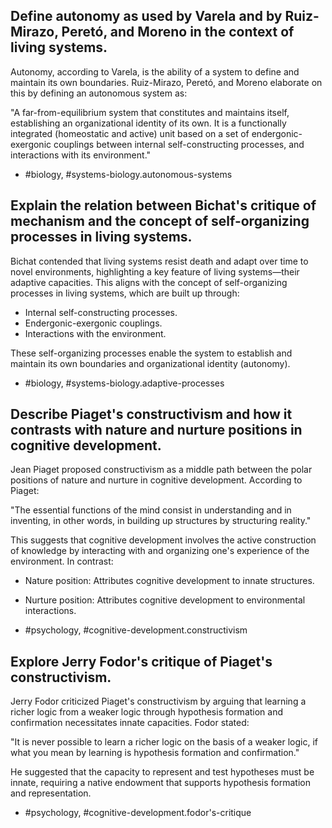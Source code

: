 ## Define autonomy as used by Varela and by Ruiz-Mirazo, Peretó, and Moreno in the context of living systems.

Autonomy, according to Varela, is the ability of a system to define and maintain its own boundaries. Ruiz-Mirazo, Peretó, and Moreno elaborate on this by defining an autonomous system as:

"A far-from-equilibrium system that constitutes and maintains itself, establishing an organizational identity of its own. It is a functionally integrated (homeostatic and active) unit based on a set of endergonic-exergonic couplings between internal self-constructing processes, and interactions with its environment."

- #biology, #systems-biology.autonomous-systems

## Explain the relation between Bichat's critique of mechanism and the concept of self-organizing processes in living systems.

Bichat contended that living systems resist death and adapt over time to novel environments, highlighting a key feature of living systems—their adaptive capacities. This aligns with the concept of self-organizing processes in living systems, which are built up through:

- Internal self-constructing processes.
- Endergonic-exergonic couplings.
- Interactions with the environment.

These self-organizing processes enable the system to establish and maintain its own boundaries and organizational identity (autonomy).

- #biology, #systems-biology.adaptive-processes

## Describe Piaget's constructivism and how it contrasts with nature and nurture positions in cognitive development.

Jean Piaget proposed constructivism as a middle path between the polar positions of nature and nurture in cognitive development. According to Piaget:

"The essential functions of the mind consist in understanding and in inventing, in other words, in building up structures by structuring reality."

This suggests that cognitive development involves the active construction of knowledge by interacting with and organizing one's experience of the environment. In contrast:

- Nature position: Attributes cognitive development to innate structures.
- Nurture position: Attributes cognitive development to environmental interactions.

- #psychology, #cognitive-development.constructivism

## Explore Jerry Fodor's critique of Piaget's constructivism.

Jerry Fodor criticized Piaget's constructivism by arguing that learning a richer logic from a weaker logic through hypothesis formation and confirmation necessitates innate capacities. Fodor stated:

"It is never possible to learn a richer logic on the basis of a weaker logic, if what you mean by learning is hypothesis formation and confirmation."

He suggested that the capacity to represent and test hypotheses must be innate, requiring a native endowment that supports hypothesis formation and representation.

- #psychology, #cognitive-development.fodor's-critique